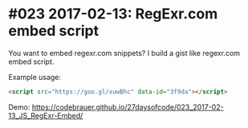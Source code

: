 # #023 2017-02-13: RegExr.com embed script

You want to embed regexr.com snippets? I build a gist like regexr.com embed script.

Example usage:

```html
<script src="https://goo.gl/xuwBhc" data-id="3f9da"></script>
```

Demo: 
<https://codebrauer.github.io/27daysofcode/023_2017-02-13_JS_RegExr-Embed/>